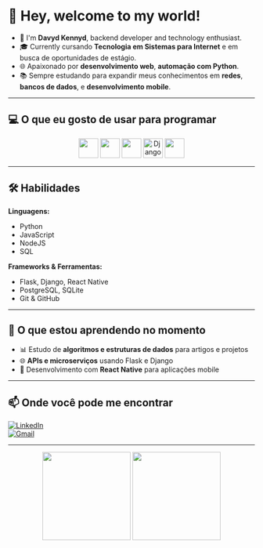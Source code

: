 # 🌌 Hey, welcome to my world!

- 👋 I'm **Davyd Kennyd**, backend developer and technology enthusiast.
- 🎓 Currently cursando **Tecnologia em Sistemas para Internet** e em busca de oportunidades de estágio.
- 🌐 Apaixonado por **desenvolvimento web**, **automação com Python**.
- 📚 Sempre estudando para expandir meus conhecimentos em **redes**, **bancos de dados**, e **desenvolvimento mobile**.

---

## 💻 **O que eu gosto de usar para programar**

<div align="center">
  <img src="https://cdn.jsdelivr.net/gh/devicons/devicon/icons/linux/linux-original.svg" height="40" width="40" />
  <img src="https://cdn.jsdelivr.net/gh/devicons/devicon/icons/python/python-original.svg" height="40" width="40" />
  <img src="https://cdn.jsdelivr.net/gh/devicons/devicon/icons/nodejs/nodejs-original.svg" height="40" width="40" />
  <img src="https://cdn.jsdelivr.net/gh/devicons/devicon/icons/django/django-original.svg" alt="Django" height="40" width="40" />
  <img src="https://cdn.jsdelivr.net/gh/devicons/devicon/icons/postgresql/postgresql-original.svg" height="40" width="40" />
</div>

---

## 🛠 **Habilidades**

**Linguagens:**
- Python
- JavaScript
- NodeJS 
- SQL  

**Frameworks & Ferramentas:**  
- Flask, Django, React Native  
- PostgreSQL, SQLite  
- Git & GitHub

---

## 🌱 **O que estou aprendendo no momento**
- 📊 Estudo de **algoritmos e estruturas de dados** para artigos e projetos
- 🌐 **APIs e microserviços** usando Flask e Django
- 📱 Desenvolvimento com **React Native** para aplicações mobile

---

## 📫 **Onde você pode me encontrar**

[![LinkedIn](https://img.shields.io/badge/LinkedIn-seunome-blue?logo=linkedin)](https://www.linkedin.com/in/davyd-kennyd/)  
[![Gmail](https://img.shields.io/badge/Email-seuemail%40gmail.com-red?logo=gmail)](kennyd3030@gmail.com)

---

<div align="center">
  <img height="180em" src="https://github-readme-stats.vercel.app/api?username=seu-usuario&show_icons=true&theme=dark" />
  <img height="180em" src="https://github-readme-stats.vercel.app/api/top-langs/?username=seu-usuario&layout=compact&theme=dark" />
</div>
